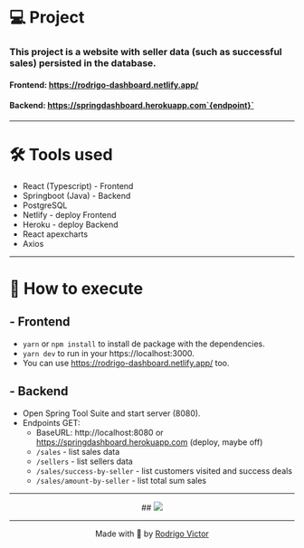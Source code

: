 # 💻 Project

### This project is a website with seller data (such as successful sales) persisted in the database.


#### Frontend: https://rodrigo-dashboard.netlify.app/
#### Backend: https://springdashboard.herokuapp.com`{endpoint}`
---

# 🛠 Tools used

- React (Typescript) - Frontend
- Springboot (Java) - Backend
- PostgreSQL
- Netlify - deploy Frontend
- Heroku - deploy Backend
- React apexcharts
- Axios

---

# 🚀 How to execute

## - Frontend
- `yarn` or `npm install` to install de package with the dependencies.
- `yarn dev` to run in your https://localhost:3000.
- You can use https://rodrigo-dashboard.netlify.app/ too.
## - Backend
- Open Spring Tool Suite and start server (8080).
- Endpoints GET: 
  - BaseURL: http://localhost:8080 or https://springdashboard.herokuapp.com (deploy, maybe off)
  - `/sales` - list sales data
  - `/sellers` - list sellers data
  - `/sales/success-by-seller` - list customers visited and success deals
  - `/sales/amount-by-seller` - list total sum sales

---

<div align="center">
## <img src="./frontend/public/app_spring_react.gif"/>
</div>

___

<p align="center"> Made with 💓 by <a href="https://www.linkedin.com/in/rodrigovictorrvsn/">Rodrigo Victor</a></p>
